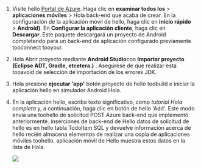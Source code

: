 
1. Visite hello [Portal de Azure]. Haga clic en **examinar todos los** > **aplicaciones móviles** > Hola back-end que acaba de crear. En la configuración de la aplicación móvil de hello, haga clic en **inicio rápido** > **Android)**. En **Configurar la aplicación cliente**, haga clic en **Descargar**. Este paquete descargará un proyecto de Android completando para un back-end de aplicación configurado previamente tooconnect tooyour. 
2. Hola Abrir proyecto mediante **Android Studio**con **Importar proyecto (Eclipse ADT, Gradle, etcetera.)** . Asegúrese de que realizar esta tooavoid de selección de importación de los errores JDK.
3. Hola presione **ejecutar 'app'** botón proyecto de hello toobuild e iniciar la aplicación hello en simulador Android Hola.
4. En la aplicación hello, escriba texto significativo, como *tutorial Hola completa* y, a continuación, haga clic en botón de hello 'Add'. Este modo envía una toohello de solicitud POST Azure back-end que implementó anteriormente. inserciones de back-end de Hello datos de solicitud de hello es en hello tabla TodoItem SQL y devuelve información acerca de hello recién almacena elementos de realizar una copia de aplicaciones móviles toohello. aplicación móvil de Hello muestra estos datos en la lista de Hola. 
   
    ![](./media/app-service-mobile-android-quickstart/mobile-quickstart-startup-android.png)

[Portal de Azure]: https://portal.azure.com/
